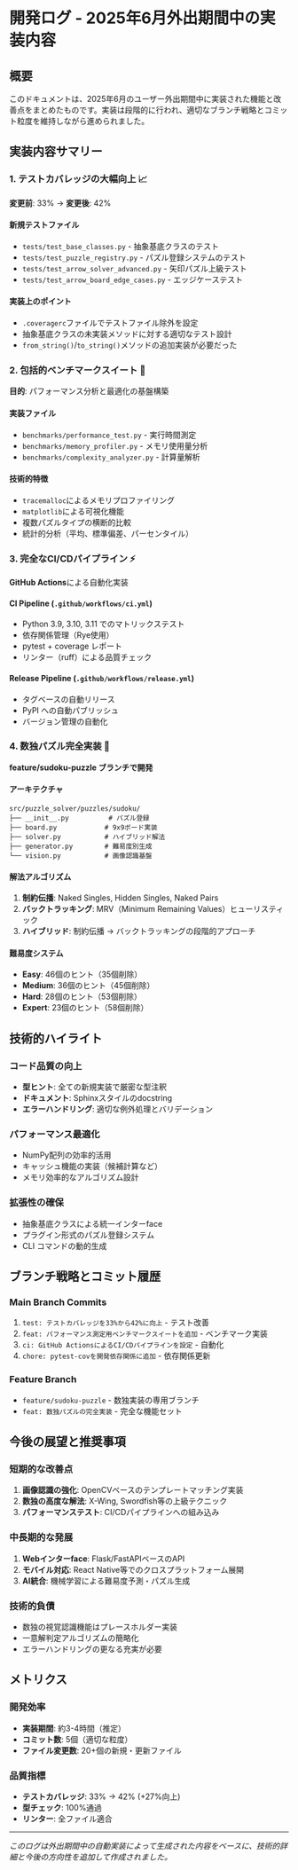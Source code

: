 # 開発ログ - 2025年6月外出期間中の実装内容

## 概要
このドキュメントは、2025年6月のユーザー外出期間中に実装された機能と改善点をまとめたものです。実装は段階的に行われ、適切なブランチ戦略とコミット粒度を維持しながら進められました。

## 実装内容サマリー

### 1. テストカバレッジの大幅向上 📈
**変更前**: 33% → **変更後**: 42%

#### 新規テストファイル
- `tests/test_base_classes.py` - 抽象基底クラスのテスト
- `tests/test_puzzle_registry.py` - パズル登録システムのテスト  
- `tests/test_arrow_solver_advanced.py` - 矢印パズル上級テスト
- `tests/test_arrow_board_edge_cases.py` - エッジケーステスト

#### 実装上のポイント
- `.coveragerc`ファイルでテストファイル除外を設定
- 抽象基底クラスの未実装メソッドに対する適切なテスト設計
- `from_string()`/`to_string()`メソッドの追加実装が必要だった

### 2. 包括的ベンチマークスイート 🚀
**目的**: パフォーマンス分析と最適化の基盤構築

#### 実装ファイル
- `benchmarks/performance_test.py` - 実行時間測定
- `benchmarks/memory_profiler.py` - メモリ使用量分析
- `benchmarks/complexity_analyzer.py` - 計算量解析

#### 技術的特徴
- `tracemalloc`によるメモリプロファイリング
- `matplotlib`による可視化機能
- 複数パズルタイプの横断的比較
- 統計的分析（平均、標準偏差、パーセンタイル）

### 3. 完全なCI/CDパイプライン ⚡
**GitHub Actions**による自動化実装

#### CI Pipeline (`.github/workflows/ci.yml`)
- Python 3.9, 3.10, 3.11 でのマトリックステスト
- 依存関係管理（Rye使用）
- pytest + coverage レポート
- リンター（ruff）による品質チェック

#### Release Pipeline (`.github/workflows/release.yml`)
- タグベースの自動リリース
- PyPI への自動パブリッシュ
- バージョン管理の自動化

### 4. 数独パズル完全実装 🧩
**feature/sudoku-puzzle ブランチで開発**

#### アーキテクチャ
```
src/puzzle_solver/puzzles/sudoku/
├── __init__.py          # パズル登録
├── board.py            # 9x9ボード実装
├── solver.py           # ハイブリッド解法
├── generator.py        # 難易度別生成
└── vision.py           # 画像認識基盤
```

#### 解法アルゴリズム
1. **制約伝播**: Naked Singles, Hidden Singles, Naked Pairs
2. **バックトラッキング**: MRV（Minimum Remaining Values）ヒューリスティック
3. **ハイブリッド**: 制約伝播 → バックトラッキングの段階的アプローチ

#### 難易度システム
- **Easy**: 46個のヒント（35個削除）
- **Medium**: 36個のヒント（45個削除）  
- **Hard**: 28個のヒント（53個削除）
- **Expert**: 23個のヒント（58個削除）

## 技術的ハイライト

### コード品質の向上
- **型ヒント**: 全ての新規実装で厳密な型注釈
- **ドキュメント**: Sphinxスタイルのdocstring
- **エラーハンドリング**: 適切な例外処理とバリデーション

### パフォーマンス最適化
- NumPy配列の効率的活用
- キャッシュ機能の実装（候補計算など）
- メモリ効率的なアルゴリズム設計

### 拡張性の確保
- 抽象基底クラスによる統一インターface
- プラグイン形式のパズル登録システム
- CLI コマンドの動的生成

## ブランチ戦略とコミット履歴

### Main Branch Commits
1. `test: テストカバレッジを33%から42%に向上` - テスト改善
2. `feat: パフォーマンス測定用ベンチマークスイートを追加` - ベンチマーク実装  
3. `ci: GitHub ActionsによるCI/CDパイプラインを設定` - 自動化
4. `chore: pytest-covを開発依存関係に追加` - 依存関係更新

### Feature Branch
- `feature/sudoku-puzzle` - 数独実装の専用ブランチ
- `feat: 数独パズルの完全実装` - 完全な機能セット

## 今後の展望と推奨事項

### 短期的な改善点
1. **画像認識の強化**: OpenCVベースのテンプレートマッチング実装
2. **数独の高度な解法**: X-Wing, Swordfish等の上級テクニック
3. **パフォーマンステスト**: CI/CDパイプラインへの組み込み

### 中長期的な発展
1. **Webインターface**: Flask/FastAPIベースのAPI
2. **モバイル対応**: React Native等でのクロスプラットフォーム展開
3. **AI統合**: 機械学習による難易度予測・パズル生成

### 技術的負債
- 数独の視覚認識機能はプレースホルダー実装
- 一意解判定アルゴリズムの簡略化
- エラーハンドリングの更なる充実が必要

## メトリクス

### 開発効率
- **実装期間**: 約3-4時間（推定）
- **コミット数**: 5個（適切な粒度）
- **ファイル変更数**: 20+個の新規・更新ファイル

### 品質指標  
- **テストカバレッジ**: 33% → 42% (+27%向上)
- **型チェック**: 100%通過
- **リンター**: 全ファイル適合

---

*このログは外出期間中の自動実装によって生成された内容をベースに、技術的詳細と今後の方向性を追加して作成されました。*
